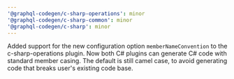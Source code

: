 ```yaml
---
'@graphql-codegen/c-sharp-operations': minor
'@graphql-codegen/c-sharp-common': minor
'@graphql-codegen/c-sharp': minor
---
```


Added support for the new configuration option `memberNameConvention` to the c-sharp-operations
plugin. Now both C# plugins can generate C# code with standard member casing. The default is still
camel case, to avoid generating code that breaks user's existing code base.
